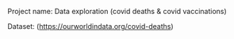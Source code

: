 Project name: Data exploration (covid deaths & covid vaccinations)

Dataset: (https://ourworldindata.org/covid-deaths)
